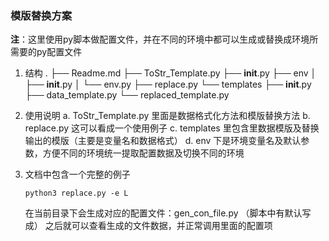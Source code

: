 ### 模版替换方案

**注**：这里使用py脚本做配置文件，并在不同的环境中都可以生成或替换成环境所需要的py配置文件

1. 结构
.
├── Readme.md
├── ToStr_Template.py
├── __init__.py
├── env
│   ├── __init__.py
│   └── env.py
├── replace.py
└── templates
    ├── __init__.py
    ├── data_template.py
    └── replaced_template.py

2. 使用说明
  a. ToStr_Template.py 里面是数据格式化方法和模版替换方法
  b. replace.py 这可以看成一个使用例子
  c. templates 里包含里数据模版及替换输出的模版（主要是变量名和数据格式）
  d. env 下是环境变量名及默认参数，方便不同的环境统一提取配置数据及切换不同的环境

3. 文档中包含一个完整的例子
    ```shell
    python3 replace.py -e L
    ```
    在当前目录下会生成对应的配置文件：gen_con_file.py （脚本中有默认写成）
    之后就可以查看生成的文件数据，并正常调用里面的配置项

